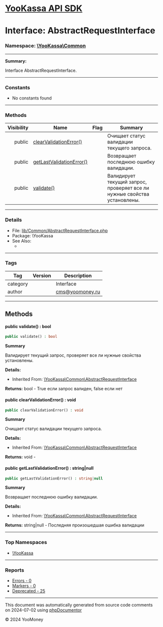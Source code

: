 # [YooKassa API SDK](../home.md)

# Interface: AbstractRequestInterface
### Namespace: [\YooKassa\Common](../namespaces/yookassa-common.md)
---
**Summary:**

Interface AbstractRequestInterface.

---
### Constants
* No constants found

---
### Methods
| Visibility | Name | Flag | Summary |
| ----------:| ---- | ---- | ------- |
| public | [clearValidationError()](../classes/YooKassa-Common-AbstractRequestInterface.md#method_clearValidationError) |  | Очищает статус валидации текущего запроса. |
| public | [getLastValidationError()](../classes/YooKassa-Common-AbstractRequestInterface.md#method_getLastValidationError) |  | Возвращает последнюю ошибку валидации. |
| public | [validate()](../classes/YooKassa-Common-AbstractRequestInterface.md#method_validate) |  | Валидирует текущий запрос, проверяет все ли нужные свойства установлены. |

---
### Details
* File: [lib/Common/AbstractRequestInterface.php](../../lib/Common/AbstractRequestInterface.php)
* Package: \YooKassa
* See Also:
  * [](https://yookassa.ru/developers/api)

---
### Tags
| Tag | Version | Description |
| --- | ------- | ----------- |
| category |  | Interface |
| author |  | cms@yoomoney.ru |

---
## Methods
<a name="method_validate" class="anchor"></a>
#### public validate() : bool

```php
public validate() : bool
```

**Summary**

Валидирует текущий запрос, проверяет все ли нужные свойства установлены.

**Details:**
* Inherited From: [\YooKassa\Common\AbstractRequestInterface](../classes/YooKassa-Common-AbstractRequestInterface.md)

**Returns:** bool - True если запрос валиден, false если нет


<a name="method_clearValidationError" class="anchor"></a>
#### public clearValidationError() : void

```php
public clearValidationError() : void
```

**Summary**

Очищает статус валидации текущего запроса.

**Details:**
* Inherited From: [\YooKassa\Common\AbstractRequestInterface](../classes/YooKassa-Common-AbstractRequestInterface.md)

**Returns:** void - 


<a name="method_getLastValidationError" class="anchor"></a>
#### public getLastValidationError() : string|null

```php
public getLastValidationError() : string|null
```

**Summary**

Возвращает последнюю ошибку валидации.

**Details:**
* Inherited From: [\YooKassa\Common\AbstractRequestInterface](../classes/YooKassa-Common-AbstractRequestInterface.md)

**Returns:** string|null - Последняя произошедшая ошибка валидации




---

### Top Namespaces

* [\YooKassa](../namespaces/yookassa.md)

---

### Reports
* [Errors - 0](../reports/errors.md)
* [Markers - 0](../reports/markers.md)
* [Deprecated - 25](../reports/deprecated.md)

---

This document was automatically generated from source code comments on 2024-07-02 using [phpDocumentor](http://www.phpdoc.org/)

&copy; 2024 YooMoney